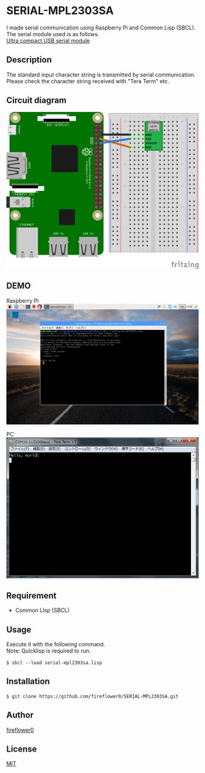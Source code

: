 # SERIAL-MPL2303SA

I made serial communication using Raspberry Pi and Common Lisp (SBCL).  
The serial module used is as follows.  
[Ultra compact USB serial module](https://www.marutsu.co.jp/pc/i/137791/)  

## Description

The standard input character string is transmitted by serial communication.  
Please check the character string received with "Tera Term" etc.  

## Circuit diagram

![CircuitDiagram](https://github.com/fireflower0/SERIAL-MPL2303SA/blob/master/img/serial-mpl2303sa-circuit.png)  

## DEMO

Raspberry Pi  
![Demo1](https://github.com/fireflower0/SERIAL-MPL2303SA/blob/master/img/serial-mpl2303sa.png)  

PC  
![Demo1](https://github.com/fireflower0/SERIAL-MPL2303SA/blob/master/img/serial-connect-04.png)  

## Requirement

- Common LIsp (SBCL)

## Usage

Execute it with the following command.  
Note: Quicklisp is required to run.

    $ sbcl --load serial-mpl2303sa.lisp

## Installation

    $ git clone https://github.com/fireflower0/SERIAL-MPL2303SA.git

## Author

[fireflower0](https://twitter.com/fireflower0)

## License

[MIT](https://choosealicense.com/licenses/mit/)
